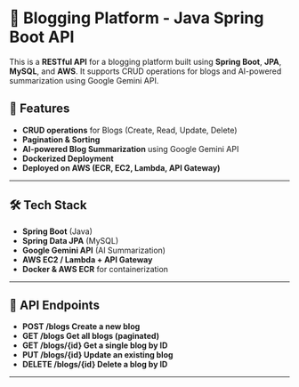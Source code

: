 # 📝 Blogging Platform - Java Spring Boot API

This is a **RESTful API** for a blogging platform built using **Spring Boot**, **JPA**, **MySQL**, and **AWS**. It supports CRUD operations for blogs and AI-powered summarization using Google Gemini API.

## 🚀 Features
- **CRUD operations** for Blogs (Create, Read, Update, Delete)
- **Pagination & Sorting**
- **AI-powered Blog Summarization** using Google Gemini API
- **Dockerized Deployment**
- **Deployed on AWS (ECR, EC2, Lambda, API Gateway)**

---

## 🛠 Tech Stack
- **Spring Boot** (Java)
- **Spring Data JPA** (MySQL)
- **Google Gemini API** (AI Summarization)
- **AWS EC2 / Lambda + API Gateway**
- **Docker & AWS ECR** for containerization

---

## 🔗 API Endpoints
- **POST	/blogs	Create a new blog**
- **GET	/blogs	Get all blogs (paginated)**
- **GET	/blogs/{id}	Get a single blog by ID**
- **PUT	/blogs/{id}	Update an existing blog**
- **DELETE	/blogs/{id}	Delete a blog by ID**

---

